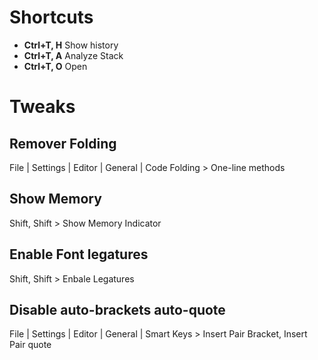 # Shortcuts
* **Ctrl+T, H** Show history
* **Ctrl+T, A** Analyze Stack
* **Ctrl+T, O** Open

# Tweaks
## Remover Folding
 File | Settings | Editor | General | Code Folding > One-line methods

## Show Memory
Shift, Shift > Show Memory Indicator 

## Enable Font legatures
Shift, Shift > Enbale Legatures

## Disable auto-brackets auto-quote
File | Settings | Editor | General | Smart Keys > Insert Pair Bracket, Insert Pair quote
